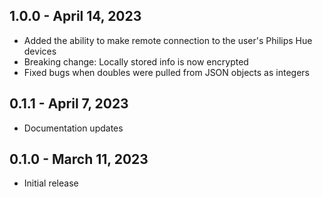 ## 1.0.0 - April 14, 2023
- Added the ability to make remote connection to the user's Philips Hue devices
- Breaking change: Locally stored info is now encrypted
- Fixed bugs when doubles were pulled from JSON objects as integers

## 0.1.1 - April 7, 2023
- Documentation updates

## 0.1.0 - March 11, 2023
- Initial release